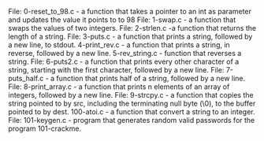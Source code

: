 File: 0-reset_to_98.c - a function that takes a pointer to an int as parameter and updates the value it points to to 98
File: 1-swap.c -  a function that swaps the values of two integers.
File: 2-strlen.c -a function that returns the length of a string.
File: 3-puts.c - a function that prints a string, followed by a new line, to stdout.
4-print_rev.c - a function that prints a string, in reverse, followed by a new line.
5-rev_string.c -  function that reverses a string.
File: 6-puts2.c - a function that prints every other character of a string, starting with the first character, followed by a new line.
File: 7-puts_half.c - a function that prints half of a string, followed by a new line.
File: 8-print_array.c - a function that prints n elements of an array of integers, followed by a new line.
File: 9-strcpy.c - a function that copies the string pointed to by src, including the terminating null byte (\0), to the buffer pointed to by dest.
100-atoi.c -  a function that convert a string to an integer.
File: 101-keygen.c -  program that generates random valid passwords for the program 101-crackme.
